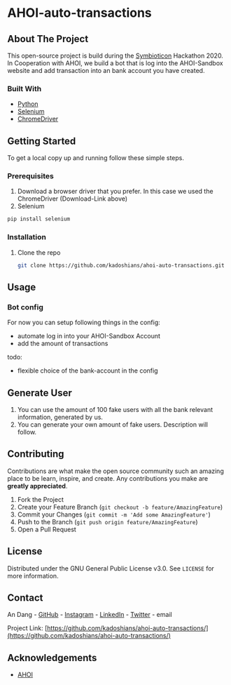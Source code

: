 # AHOI-auto-transactions
<!-- ABOUT THE PROJECT -->
## About The Project

This open-source project is build during the [Symbioticon](https://symbioticon.de/de/index) Hackathon 2020.
In Cooperation with AHOI, we build a bot that is log into the AHOI-Sandbox website and add transaction into an bank account you have created. 


### Built With

* [Python](https://www.python.org/downloads/)
* [Selenium](https://pypi.org/project/selenium/)
* [ChromeDriver](https://chromedriver.chromium.org/downloads)



<!-- GETTING STARTED -->
## Getting Started

To get a local copy up and running follow these simple steps.

### Prerequisites

1. Download a browser driver that you prefer. In this case we used the ChromeDriver (Download-Link above)
2. Selenium
  ```sh
  pip install selenium
  ```

### Installation

1. Clone the repo
   ```sh
   git clone https://github.com/kadoshians/ahoi-auto-transactions.git
   ```


<!-- USAGE EXAMPLES -->
## Usage

### Bot config
For now you can setup following things in the config: 
- automate log in into your AHOI-Sandbox Account 
- add the amount of transactions 

todo:
- flexible choice of the bank-account in the config 

## Generate User
1. You can use the amount of 100 fake users with all the bank relevant information, generated by us. 
2. You can generate your own amount of fake users. Description will follow. 

<!-- CONTRIBUTING -->
## Contributing

Contributions are what make the open source community such an amazing place to be learn, inspire, and create. Any contributions you make are **greatly appreciated**.

1. Fork the Project
2. Create your Feature Branch (`git checkout -b feature/AmazingFeature`)
3. Commit your Changes (`git commit -m 'Add some AmazingFeature'`)
4. Push to the Branch (`git push origin feature/AmazingFeature`)
5. Open a Pull Request



<!-- LICENSE -->
## License

Distributed under the GNU General Public License v3.0. See `LICENSE` for more information.



<!-- CONTACT -->
## Contact

An Dang - [GitHub](https://github.com/An-Dang?tab=repositories) - [Instagram](https://www.instagram.com/anuit_/) - [LinkedIn](https://www.linkedin.com/in/an-dang-ba958813a/) - [Twitter](https://twitter.com/An_Dang_) - email

Project Link: [https://github.com/kadoshians/ahoi-auto-transactions/](https://github.com/kadoshians/ahoi-auto-transactions/)



<!-- ACKNOWLEDGEMENTS -->
## Acknowledgements

* [AHOI](https://www.starfinanz-ahoi.de/de/)